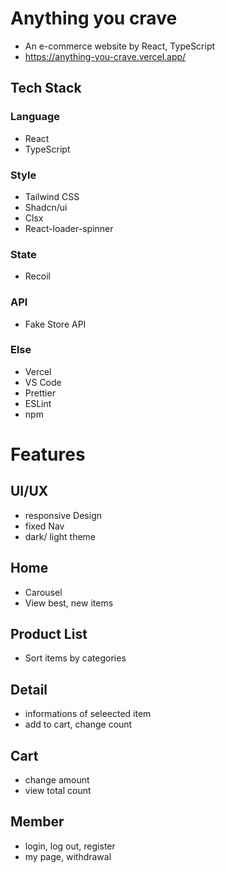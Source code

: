 # Anything you crave

- An e-commerce website by React, TypeScript
- https://anything-you-crave.vercel.app/

## Tech Stack
### Language
- React
- TypeScript

### Style
- Tailwind CSS
- Shadcn/ui
- Clsx
- React-loader-spinner

### State
- Recoil

### API
- Fake Store API

### Else
- Vercel
- VS Code
- Prettier
- ESLint
- npm

# Features
## UI/UX
- responsive Design
- fixed Nav
- dark/ light theme

## Home 
- Carousel
- View best, new items

## Product List
- Sort items by categories

## Detail
- informations of seleected item
- add to cart, change count

## Cart
- change amount
- view total count

## Member
- login, log out, register
- my page, withdrawal